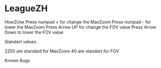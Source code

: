 # LeagueZH
How2Use
Press numpad + for change the MaxZoom 
Press numpad - for lower the MaxZoom
Press Arrow UP for change the FOV value
Press Arrow Down to lower the FOV value

Standart values

2250 are standard for MaxZoom
40 are standart for FOV

Known Bugs

